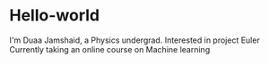 # Hello-world

I'm Duaa Jamshaid, a Physics undergrad. Interested in project Euler 
Currently taking an online course on Machine learning

